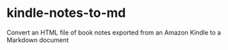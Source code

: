 # kindle-notes-to-md
Convert an HTML file of book notes exported from an Amazon Kindle to a Markdown document
